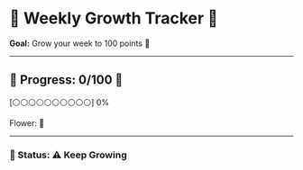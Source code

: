 # 🌳 Weekly Growth Tracker 🌸

**Goal:** Grow your week to 100 points 🌱

---

## 🌱 Progress: **0/100** 🌱

[⚪⚪⚪⚪⚪⚪⚪⚪⚪⚪] 0%  

Flower: 🌱

---

### 🌼 Status: ⚠️ Keep Growing
